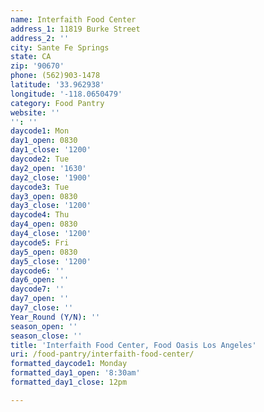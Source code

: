 ```yaml
---
name: Interfaith Food Center
address_1: 11819 Burke Street
address_2: ''
city: Sante Fe Springs
state: CA
zip: '90670'
phone: (562)903-1478
latitude: '33.962938'
longitude: '-118.0650479'
category: Food Pantry
website: ''
'': ''
daycode1: Mon
day1_open: 0830
day1_close: '1200'
daycode2: Tue
day2_open: '1630'
day2_close: '1900'
daycode3: Tue
day3_open: 0830
day3_close: '1200'
daycode4: Thu
day4_open: 0830
day4_close: '1200'
daycode5: Fri
day5_open: 0830
day5_close: '1200'
daycode6: ''
day6_open: ''
daycode7: ''
day7_open: ''
day7_close: ''
Year_Round (Y/N): ''
season_open: ''
season_close: ''
title: 'Interfaith Food Center, Food Oasis Los Angeles'
uri: /food-pantry/interfaith-food-center/
formatted_daycode1: Monday
formatted_day1_open: '8:30am'
formatted_day1_close: 12pm

---
```

